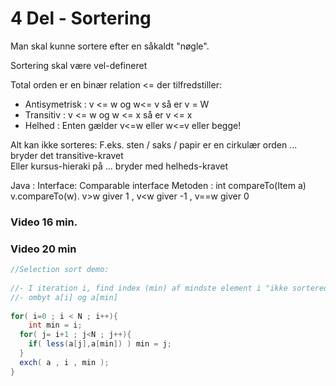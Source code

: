 # 4 Del - Sortering

Man skal kunne sortere efter en såkaldt "nøgle".

Sortering skal være vel-defineret

Total orden er en binær relation <= der tilfredstiller:
- Antisymetrisk : v <= w og w<= v så er v = W
- Transitiv : v <= w og w <= x så er v <= x
- Helhed : Enten gælder v<=w eller w<=v eller begge!

Alt kan ikke sorteres:
F.eks. sten / saks / papir er en cirkulær orden ...  bryder det transitive-kravet  
Eller kursus-hieraki på ... bryder med helheds-kravet

Java : 
Interface:  Comparable<Item> interface
Metoden : int compareTo(Item a) 
v.compareTo(w).    v>w  giver 1 , v<w giver -1 , v==w giver 0
                                      

                                      
### Video 16 min.
 
### Video 20 min

                                      
```java
//Selection sort demo:
                                      
//- I iteration i, find index (min) af mindste element i "ikke sorterede del af arrayet"
//- ombyt a[i] og a[min]                                                                          
                                      
for( i=0 ; i < N ; i++){
    int min = i;
  for( j= i+1 ; j<N ; j++){
    if( less(a[j],a[min]) ) min = j;                
  }
  exch( a , i , min );                    
}                                                                            
```                                      
                                      
                                      
                                      
                                      
                                      
